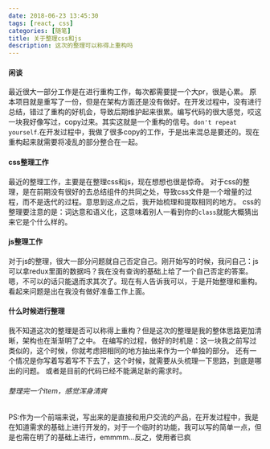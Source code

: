 ```yaml
---
date: 2018-06-23 13:45:30
tags: [react, css]
categories: [随笔]
title: 关于整理css和js
description: 这次的整理可以称得上重构吗
---
```


#### 闲谈
最近很大一部分工作是在进行重构工作，每次都需要提一个大pr，很是心累。
原本项目就是重写了一份，但是在架构方面还是没有做好。在开发过程中，没有进行总结，错过了重构的好机会，导致后期维护起来很累。编写代码的很大感觉，哎这一块我好像写过，copy过来。其实这就是一个重构的信号。`don't repeat yourself`.在开发过程中，我做了很多copy的工作，于是出来混总是要还的。现在重构起来就需要将凌乱的部分整合在一起。

#### css整理工作
最近的整理工作，主要是在整理css和js，现在想想也很是惊奇。
对于css的整理，是在前期没有很好的去总结组件的共同之处，导致css文件是一个增量的过程，而不是迭代的过程。意思到这点之后，我开始梳理和提取相同的地方。
css的整理要注意的是：词达意和语义化，这意味着别人一看到你的`class`就能大概猜出来它是个什么样的。

#### js整理工作
对于js的整理，很大一部分问题就自己否定自己。刚开始写的时候，我问自己：js可以拿redux里面的数据吗？我在没有查询的基础上给了一个自己否定的答案。嗯，不可以的话只能退而求其次了。现在有人告诉我可以，于是开始整理和重构。
看起来问题是出在我没有做好准备工作上面。

#### 什么时候进行整理
我不知道这次的整理是否可以称得上重构？但是这次的整理是我的整体思路更加清晰，架构也在渐渐明了之中。
在编写的过程，做好的时机是：这一块我之前写过类似的，这个时候，你就考虑把相同的地方抽出来作为一个单独的部分。
还有一个情况是你写着写着写不下去了，这个时候，就需要从头梳理一下思路，到底是哪出的问题。
或者是目前的代码已经不能满足新的需求时。

###### 整理完一个item，感觉浑身清爽

PS:作为一个前端来说，写出来的是直接和用户交流的产品，在开发过程中，我是在知道需求的基础上进行开发的，对于一个临时的功能，我可以写的简单一点，但是也需在明了的基础上进行，emmmm...反之，使用者已疯



